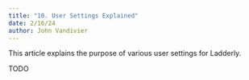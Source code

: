 ```yaml
---
title: "10. User Settings Explained"
date: 2/16/24
author: John Vandivier
---
```


This article explains the purpose of various user settings for Ladderly.

TODO
